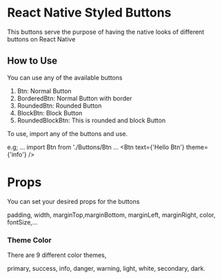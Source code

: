 # React Native Styled Buttons

This buttons serve the purpose of having the native looks of different buttons on React Native


## How to Use

You can use any of the available buttons
1. Btn: Normal Button
2. BorderedBtn: Normal Button with border
3. RoundedBtn: Rounded Button
4. BlockBtn: Block Button
5. RoundedBlockBtn: This is rounded and block Button


To use, import any of the buttons and use.

e.g;
...
import Btn from './Buttons/Btn
...
<Btn text={'Hello Btn'} theme={'info'} />


# Props

You can set your desired props for the buttons

padding, width, marginTop,marginBottom, marginLeft, marginRight, color, fontSize,...

### Theme Color

There are 9 different color themes,

primary, success, info, danger, warning, light, white, secondary, dark.
